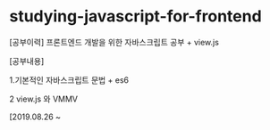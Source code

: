 # studying-javascript-for-frontend
[공부이력] 프론트엔드 개발을 위한 자바스크립트 공부 + view.js

[공부내용]

1.기본적인 자바스크립트 문법 + es6 

2 view.js 와 VMMV

[2019.08.26 ~ 
